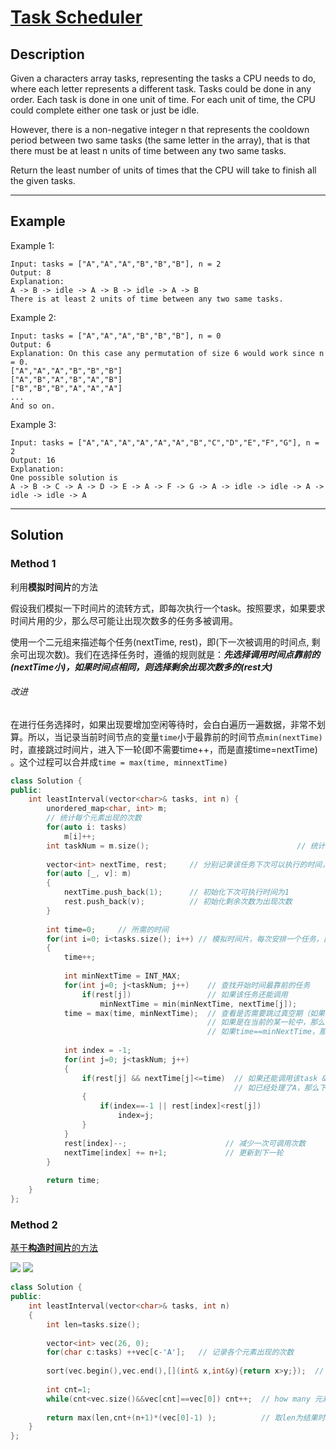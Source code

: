 # [Task Scheduler](https://leetcode.com/problems/task-scheduler/)

## Description
Given a characters array tasks, representing the tasks a CPU needs to do, where each letter represents a different task. Tasks could be done in any order. Each task is done in one unit of time. For each unit of time, the CPU could complete either one task or just be idle.

However, there is a non-negative integer n that represents the cooldown period between two same tasks (the same letter in the array), that is that there must be at least n units of time between any two same tasks.

Return the least number of units of times that the CPU will take to finish all the given tasks.

---

## Example
Example 1:
```
Input: tasks = ["A","A","A","B","B","B"], n = 2
Output: 8
Explanation: 
A -> B -> idle -> A -> B -> idle -> A -> B
There is at least 2 units of time between any two same tasks.
```

Example 2:
```
Input: tasks = ["A","A","A","B","B","B"], n = 0
Output: 6
Explanation: On this case any permutation of size 6 would work since n = 0.
["A","A","A","B","B","B"]
["A","B","A","B","A","B"]
["B","B","B","A","A","A"]
...
And so on.
```

Example 3:
```
Input: tasks = ["A","A","A","A","A","A","B","C","D","E","F","G"], n = 2
Output: 16
Explanation: 
One possible solution is
A -> B -> C -> A -> D -> E -> A -> F -> G -> A -> idle -> idle -> A -> idle -> idle -> A
```

---

## Solution
### Method 1
利用**模拟时间片**的方法

假设我们模拟一下时间片的流转方式，即每次执行一个task。按照要求，如果要求时间片用的少，那么尽可能让出现次数多的任务多被调用。

使用一个二元组来描述每个任务(nextTime, rest)，即(下一次被调用的时间点, 剩余可出现次数)。我们在选择任务时，遵循的规则就是：***先选择调用时间点靠前的(nextTime小)，如果时间点相同，则选择剩余出现次数多的(rest大)***

###### 改进
在进行任务选择时，如果出现要增加空闲等待时，会白白遍历一遍数据，非常不划算。所以，当记录当前时间节点的变量`time`小于最靠前的时间节点`min(nextTime)`时，直接跳过时间片，进入下一轮(即不需要time++，而是直接time=nextTime)
。这个过程可以合并成`time = max(time, minnextTime)`

```c++
class Solution {
public:
    int leastInterval(vector<char>& tasks, int n) {
        unordered_map<char, int> m; 
        // 统计每个元素出现的次数
        for(auto i: tasks)
            m[i]++;
        int taskNum = m.size();                                 // 统计有多少个不同元素
        
        vector<int> nextTime, rest;     // 分别记录该任务下次可以执行的时间，该任务剩余出现次数
        for(auto [_, v]: m)
        {
            nextTime.push_back(1);      // 初始化下次可执行时间为1
            rest.push_back(v);          // 初始化剩余次数为出现次数
        }
        
        int time=0;     // 所需的时间
        for(int i=0; i<tasks.size(); i++) // 模拟时间片，每次安排一个任务，直到把任务分配完
        {
            time++;
            
            int minNextTime = INT_MAX;
            for(int j=0; j<taskNum; j++)    // 查找开始时间最靠前的任务    
                if(rest[j])                 // 如果该任务还能调用
                    minNextTime = min(minNextTime, nextTime[j]);    
            time = max(time, minNextTime);  // 查看是否需要跳过真空期（如果有真空期，那么time<minNextTime）
                                            // 如果是在当前的某一轮中，那么time>minNextTime
                                            // 如果time==minNextTime，那么意味着没有真空期，且到了下一轮
            
            int index = -1;
            for(int j=0; j<taskNum; j++)
            {
                if(rest[j] && nextTime[j]<=time)  // 如果还能调用该task && time已经被更新为下一轮的了，所以nextTime[j]<=time能保证只更改当轮没有调用过的task，而之前调用过的就不会被调用
                                                  // 如已经处理了A，那么下一个就不会再选择A了，因为nextTime_A>time
                {
                    if(index==-1 || rest[index]<rest[j])
                        index=j;
                }
            }
            rest[index]--;                      // 减少一次可调用次数
            nextTime[index] += n+1;             // 更新到下一轮
        }
        
        return time;
    }
};
```

### Method 2
[基于**构造时间片**的方法](https://leetcode-cn.com/problems/task-scheduler/solution/tong-zi-by-popopop/)

<img src="https://pic.leetcode-cn.com/c6a573fa1a4da75c6c6c38113b4ad11ae7b8a1aa8ef714b8416a9bc338797ce0-image.png">

<img src="https://pic.leetcode-cn.com/893c01db5923889a865d7a4fe71de22b9519fc5a673473196ab58f26c1073ed2-image.png">

```c++
class Solution {
public:
    int leastInterval(vector<char>& tasks, int n) 
    {
        int len=tasks.size();
        
        vector<int> vec(26, 0);
        for(char c:tasks) ++vec[c-'A'];   // 记录各个元素出现的次数
        
        sort(vec.begin(),vec.end(),[](int& x,int&y){return x>y;});  // 按出现次数由大到小排列元素
        
        int cnt=1;
        while(cnt<vec.size()&&vec[cnt]==vec[0]) cnt++;  // how many 元素's出现次数 == 出现最多元素's出现次数
          
        return max(len,cnt+(n+1)*(vec[0]-1) );          // 取len为结果时对应上图的figure 1，否则对应figure 2
    }
};
```
